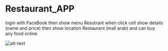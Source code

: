# Restaurant_APP
login with FaceBook then show menu Resutrant when click cell show details (name and price) then show location Restaurant (mall arab) and can buy any food online 

![alt-text](/Users/hanykaram/Desktop/Restaurant/Login-With-Facebook.gif)
 
 
